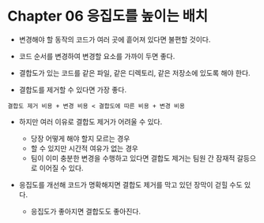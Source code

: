 # Chapter 06 응집도를 높이는 배치

- 변경해야 할 동작의 코드가 여러 곳에 흩어져 있다면 불편할 것이다.
- 코드 순서를 변경하여 변경할 요소를 가까이 두면 좋다.
- 결합도가 있는 코드를 같은 파일, 같은 디렉토리, 같은 저장소에 있도록 해야 한다.

- 결합도를 제거할 수 있다면 가장 좋다.

```
결합도 제거 비용 + 변경 비용 < 결합도에 따른 비용 + 변경 비용
```

- 하지만 여러 이유로 결합도 제거가 어려울 수 있다.
    - 당장 어떻게 해야 할지 모르는 경우
    - 할 수 있지만 시간적 여유가 없는 경우
    - 팀이 이미 충분한 변경을 수행하고 있다면 결합도 제거는 팀원 간 잠재적 갈등으로 이어질 수 있다.

- 응집도를 개선해 코드가 명확해지면 결합도 제거를 막고 있던 장막이 걷힐 수도 있다.
    - 응집도가 좋아지면 결합도도 좋아진다.

